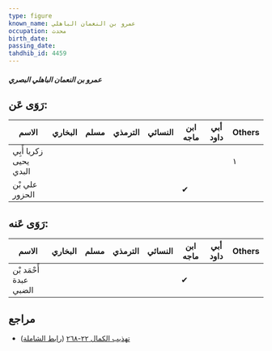 ```yaml
---
type: figure
known_name: عمرو بن النعمان الباهلي
occupation: محدث
birth_date:
passing_date:
tahdhib_id: 4459
---
```

##### عمرو بن النعمان الباهلي البصري

## رَوَى عَن:
| الاسم                  | البخاري | مسلم | الترمذي | النسائي | ابن ماجه | أبي داود | Others |
| ---------------------- | ------- | ---- | ------- | ------- | -------- | -------- | ------ |
| زكريا أَبِي يحيى البدي |         |      |         |         |          |          | ١      |
| علي بْن الحزور         |         |      |         |         | ✔        |          |        |
## رَوَى عَنه:
| الاسم                  | البخاري | مسلم | الترمذي | النسائي | ابن ماجه | أبي داود | Others |
| ---------------------- | ------- | ---- | ------- | ------- | -------- | -------- | ------ |
| أَحْمَد بْن عبدة الضبي |         |      |         |         | ✔        |          |        |
## مراجع
- [تهذيب الكمال ٢٢-٢٦٨](obsidian://open?vault=Tahdhib-al-Kamal&file=Figures/٤٤٥٩-عمرو%20بن%20النعمان%20الباهلي%20البصري) ([رابط الشاملة](https://shamela.ws/book/3722/11521))